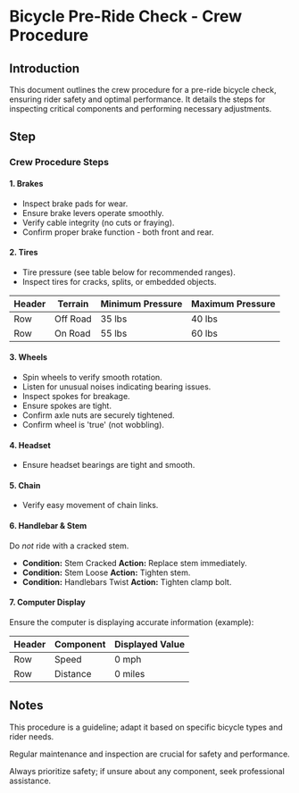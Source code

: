 # Bicycle Pre-Ride Check - Crew Procedure

## Introduction

This document outlines the crew procedure for a pre-ride bicycle check, ensuring rider safety and optimal performance. It details the steps for inspecting critical components and performing necessary adjustments.

## Step

### Crew Procedure Steps

#### 1. Brakes

*   Inspect brake pads for wear.
*   Ensure brake levers operate smoothly.
*   Verify cable integrity (no cuts or fraying).
*   Confirm proper brake function - both front and rear.

#### 2. Tires

*   Tire pressure (see table below for recommended ranges).
*   Inspect tires for cracks, splits, or embedded objects.

| Header | Terrain | Minimum Pressure | Maximum Pressure |
|---|---|---|---|
| Row | Off Road | 35 lbs | 40 lbs |
| Row | On Road | 55 lbs | 60 lbs |
#### 3. Wheels

*   Spin wheels to verify smooth rotation.
*   Listen for unusual noises indicating bearing issues.
*   Inspect spokes for breakage.
*   Ensure spokes are tight.
*   Confirm axle nuts are securely tightened.
*   Confirm wheel is 'true' (not wobbling).

#### 4. Headset

*   Ensure headset bearings are tight and smooth.

#### 5. Chain

*   Verify easy movement of chain links.

#### 6. Handlebar & Stem

Do *not* ride with a cracked stem.

*   **Condition:** Stem Cracked
    **Action:** Replace stem immediately.
*   **Condition:** Stem Loose
    **Action:** Tighten stem.
*   **Condition:** Handlebars Twist
    **Action:** Tighten clamp bolt.

#### 7. Computer Display

Ensure the computer is displaying accurate information (example):

| Header | Component | Displayed Value |
|---|---|---|
| Row | Speed | 0 mph |
| Row | Distance | 0 miles |
## Notes

This procedure is a guideline; adapt it based on specific bicycle types and rider needs.

Regular maintenance and inspection are crucial for safety and performance.

Always prioritize safety; if unsure about any component, seek professional assistance.